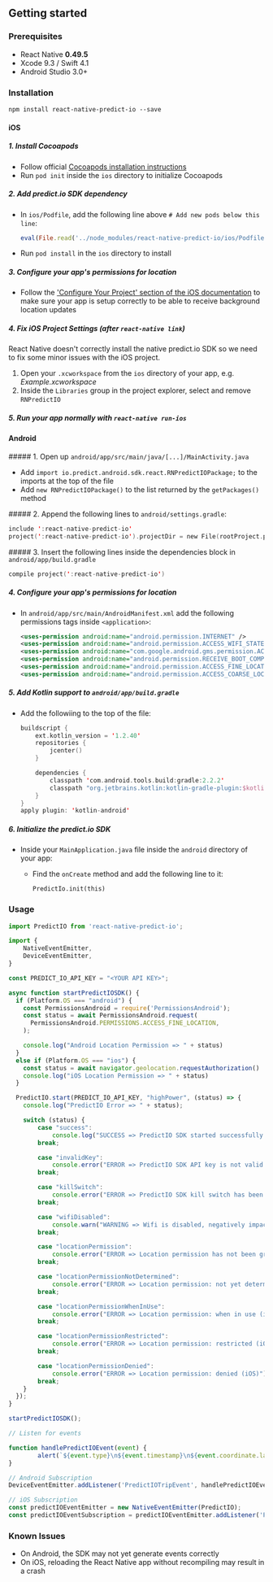 ## Getting started

### Prerequisites

* React Native **0.49.5**
* Xcode 9.3 / Swift 4.1
* Android Studio 3.0+

### Installation

`npm install react-native-predict-io --save`


#### iOS

##### 1. Install Cocoapods

* Follow official [Cocoapods installation instructions](https://guides.cocoapods.org/using/getting-started.html)
* Run `pod init` inside the `ios` directory to initialize Cocoapods

##### 2. Add predict.io SDK dependency

* In `ios/Podfile`, add the following line above `# Add new pods below this line`:

  ```ruby
  eval(File.read('../node_modules/react-native-predict-io/ios/Podfile.template'))
  ```

* Run `pod install` in the `ios` directory to install

##### 3. Configure your app's permissions for location

* Follow the ['Configure Your Project' section of the iOS documentation](https://github.com/predict-io/PredictIO-iOS#configure-your-project) to make sure your app is setup correctly to be able to receive background location updates

##### 4. Fix iOS Project Settings (after `react-native link`)

React Native doesn't correctly install the native predict.io SDK so we need to fix some minor issues with the iOS project.

1. Open your `.xcworkspace` from the `ios` directory of your app, e.g. _Example.xcworkspace_
2. Inside the `Libraries` group in the project explorer, select and remove `RNPredictIO`

##### 5. Run your app normally with `react-native run-ios`

#### Android

##### 1. Open up `android/app/src/main/java/[...]/MainActivity.java`

- Add `import io.predict.android.sdk.react.RNPredictIOPackage;` to the imports at the top of the file
- Add `new RNPredictIOPackage()` to the list returned by the `getPackages()` method

##### 2. Append the following lines to `android/settings.gradle`:

 ```kotlin
 include ':react-native-predict-io'
 project(':react-native-predict-io').projectDir = new File(rootProject.projectDir, 	'../node_modules/react-native-predict-io/android')
 ```

##### 3. Insert the following lines inside the dependencies block in `android/app/build.gradle`

```kotlin
compile project(':react-native-predict-io')
```

##### 4. Configure your app's permissions for location

* In `android/app/src/main/AndroidManifest.xml` add the following permissions tags inside `<application>`:

  ```xml
  <uses-permission android:name="android.permission.INTERNET" />
  <uses-permission android:name="android.permission.ACCESS_WIFI_STATE" />
  <uses-permission android:name="com.google.android.gms.permission.ACTIVITY_RECOGNITION" />
  <uses-permission android:name="android.permission.RECEIVE_BOOT_COMPLETED" />
  <uses-permission android:name="android.permission.ACCESS_FINE_LOCATION" />
  <uses-permission android:name="android.permission.ACCESS_COARSE_LOCATION" />
  ```

##### 5. Add Kotlin support to `android/app/build.gradle`

* Add the followiing to the top of the file:

  ```kotlin
  buildscript {
      ext.kotlin_version = '1.2.40'
      repositories {
          jcenter()
      }
  
      dependencies {
          classpath 'com.android.tools.build:gradle:2.2.2'
          classpath "org.jetbrains.kotlin:kotlin-gradle-plugin:$kotlin_version"
      }
  }
  apply plugin: 'kotlin-android'
  ```


##### 6. Initialize the predict.io SDK

* Inside your `MainApplication.java` file inside the `android` directory of your app:

  * Find the `onCreate` method and add the following line to it:

    ```
    PredictIo.init(this)
    ```

    

### Usage

```javascript
import PredictIO from 'react-native-predict-io';

import {
    NativeEventEmitter,
    DeviceEventEmitter,
}

const PREDICT_IO_API_KEY = "<YOUR API KEY>";

async function startPredictIOSDK() {
  if (Platform.OS === "android") {
    const PermissionsAndroid = require('PermissionsAndroid');
    const status = await PermissionsAndroid.request(
      PermissionsAndroid.PERMISSIONS.ACCESS_FINE_LOCATION,
    );

    console.log("Android Location Permission => " + status)
  }
  else if (Platform.OS === "ios") {
    const status = await navigator.geolocation.requestAuthorization()
    console.log("iOS Location Permission => " + status)
  }

  PredictIO.start(PREDICT_IO_API_KEY, "highPower", (status) => {
    console.log("PredictIO Error => " + status);

    switch (status) {
        case "success":
            console.log("SUCCESS => PredictIO SDK started successfully!");
        break;

        case "invalidKey":
            console.error("ERROR => PredictIO SDK API key is not valid!");
        break;

        case "killSwitch":
            console.error("ERROR => PredictIO SDK kill switch has been activated!");
        break;

        case "wifiDisabled":
            console.warn("WARNING => Wifi is disabled, negatively impacting location quality.");
        break;

        case "locationPermission":
            console.error("ERROR => Location permission has not been granted (Android)");
        break;

        case "locationPermissionNotDetermined":
            console.error("ERROR => Location permission: not yet determined (iOS)");
        break;

        case "locationPermissionWhenInUse":
            console.error("ERROR => Location permission: when in use (iOS)");
        break;

        case "locationPermissionRestricted":
            console.error("ERROR => Location permission: restricted (iOS)");
        break;

        case "locationPermissionDenied":
            console.error("ERROR => Location permission: denied (iOS)");
        break;
    }
  });
}

startPredictIOSDK();

// Listen for events

function handlePredictIOEvent(event) {
    	alert(`${event.type}\n${event.timestamp}\n${event.coordinate.latitude},${event.coordinate.longitude}`);
}

// Android Subscription
DeviceEventEmitter.addListener('PredictIOTripEvent', handlePredictIOEvent);

// iOS Subscription
const predictIOEventEmitter = new NativeEventEmitter(PredictIO);
const predictIOEventSubscription = predictIOEventEmitter.addListener('PredictIOTripEvent', handlePredictIOEvent);
```

### Known Issues

* On Android, the SDK may not yet generate events correctly
* On iOS, reloading the React Native app without recompiling may result in a crash